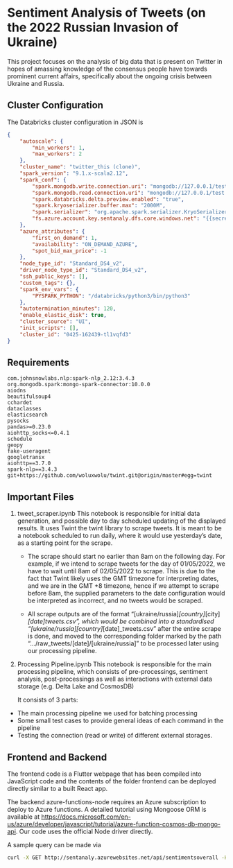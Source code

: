 # Sentiment Analysis of Tweets (on the 2022 Russian Invasion of Ukraine)

This project focuses on the analysis of big data that is present on Twitter in hopes of amassing knowledge of the consensus people have towards prominent current affairs, specifically about the ongoing crisis between Ukraine and Russia.
## Cluster Configuration
The Databricks cluster configuration in JSON is
```json
{
    "autoscale": {
        "min_workers": 1,
        "max_workers": 2
    },
    "cluster_name": "twitter_this (clone)",
    "spark_version": "9.1.x-scala2.12",
    "spark_conf": {
        "spark.mongodb.write.connection.uri": "mongodb://127.0.0.1/test.myCollection?readPreference=primaryPreferred",
        "spark.mongodb.read.connection.uri": "mongodb://127.0.0.1/test.myCollection",
        "spark.databricks.delta.preview.enabled": "true",
        "spark.kryoserializer.buffer.max": "2000M",
        "spark.serializer": "org.apache.spark.serializer.KryoSerializer",
        "fs.azure.account.key.sentanaly.dfs.core.windows.net": "{{secrets/sentanaly-scope/sentanaly-key}}"
    },
    "azure_attributes": {
        "first_on_demand": 1,
        "availability": "ON_DEMAND_AZURE",
        "spot_bid_max_price": -1
    },
    "node_type_id": "Standard_DS4_v2",
    "driver_node_type_id": "Standard_DS4_v2",
    "ssh_public_keys": [],
    "custom_tags": {},
    "spark_env_vars": {
        "PYSPARK_PYTHON": "/databricks/python3/bin/python3"
    },
    "autotermination_minutes": 120,
    "enable_elastic_disk": true,
    "cluster_source": "UI",
    "init_scripts": [],
    "cluster_id": "0425-162439-tl1vqfd3"
}
```
## Requirements
```
com.johnsnowlabs.nlp:spark-nlp_2.12:3.4.3
org.mongodb.spark:mongo-spark-connector:10.0.0
aiodns
beautifulsoup4
cchardet
dataclasses
elasticsearch
pysocks
pandas>=0.23.0
aiohttp_socks<=0.4.1
schedule
geopy
fake-useragent
googletransx
aiohttp==3.7.0
spark-nlp==3.4.3
git+https://github.com/woluxwolu/twint.git@origin/master#egg=twint
```

## Important Files

1. tweet_scraper.ipynb
This notebook is responsible for initial data generation, and possible day to day scheduled updating of the displayed results. It uses Twint the twint library to scrape tweets. It is meant to be a notebook scheduled to run daily, where it would use yesterday’s date, as a starting point for the scrape. 

   - The scrape should start no earlier than 8am on the following day. For example, if we intend to scrape tweets for the day of 01/05/2022, we have to wait until 8am of 02/05/2022 to scrape. This is due to the fact that Twint likely uses the GMT timezone for interpreting dates, and we are in the GMT +8 timezone, hence if we attempt to scrape before 8am, the supplied parameters to the date configuration would be interpreted as incorrect, and no tweets would be scraped.

   - All scrape outputs are of the format “[ukraine/russia]_[country]_[city]_[date]_tweets.csv”, which would be combined into a standardised “[ukraine/russia]_[country]_[date]_tweets.csv” after the entire scrape is done, and moved to the corresponding folder marked by the path “.../raw_tweets/[date]/[ukraine/russia]” to be processed later using our processing pipeline.

1. Processing Pipeline.ipynb
This notebook is responsible for the main processing pipeline, which consists of pre-processings, sentiment analysis, post-processings as well as interactions with external data storage (e.g. Delta Lake and CosmosDB)

	It consists of 3 parts:
- The main processing pipeline we used for batching processing
- Some small test cases to provide general ideas of each command in the pipeline
- Testing the connection (read or write) of different external storages.


## Frontend and Backend

The frontend code is a Flutter webpage that has been compiled into JavaScript code and the contents of the folder frontend can be deployed directly similar to a built React app.

The backend azure-functions-node requires an Azure subscription to deploy to Azure functions. A detailed tutorial using Mongoose ORM is available at https://docs.microsoft.com/en-us/azure/developer/javascript/tutorial/azure-function-cosmos-db-mongo-api. Our code uses the official Node driver directly.

A sample query can be made via
```bash
curl -X GET http://sentanaly.azurewebsites.net/api/sentimentsoverall -H 'Content-Type: application/json' --verbose
```



